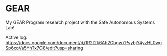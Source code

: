 # GEAR
My GEAR Program research project with the Safe Autonomous Systems Lab!

Active log: https://docs.google.com/document/d/1R2t2k6Ah2Cbgw7PvybjY4yzHL0wgSp6xqVa5YhTx7C8/edit?usp=sharing
